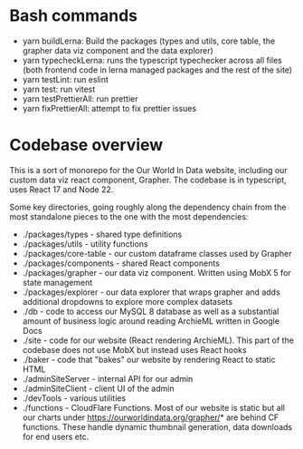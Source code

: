 # Bash commands

- yarn buildLerna: Build the packages (types and utils, core table, the grapher data viz component and the data explorer)
- yarn typecheckLerna: runs the typescript typechecker across all files (both frontend code in lerna managed packages and the rest of the site)
- yarn testLint: run eslint
- yarn test: run vitest
- yarn testPrettierAll: run prettier
- yarn fixPrettierAll: attempt to fix prettier issues

# Codebase overview

This is a sort of monorepo for the Our World In Data website, including our custom data viz react component, Grapher. The codebase is in typescript, uses React 17 and Node 22.

Some key directories, going roughly along the dependency chain from the most standalone pieces to the one with the most dependencies:

- ./packages/types - shared type definitions
- ./packages/utils - utility functions
- ./packages/core-table - our custom dataframe classes used by Grapher
- ./packages/components - shared React components
- ./packages/grapher - our data viz component. Written using MobX 5 for state management
- ./packages/explorer - our data explorer that wraps grapher and adds additional dropdowns to explore more complex datasets
- ./db - code to access our MySQL 8 database as well as a substantial amount of business logic around reading ArchieML written in Google Docs
- ./site - code for our website (React rendering ArchieML). This part of the codebase does not use MobX but instead uses React hooks
- ./baker - code that "bakes" our website by rendering React to static HTML
- ./adminSiteServer - internal API for our admin
- ./adminSiteClient - client UI of the admin
- ./devTools - various utilities
- ./functions - CloudFlare Functions. Most of our website is static but all our charts under https://ourworldindata.org/grapher/* are behind CF functions. These handle dynamic thumbnail generation, data downloads for end users etc.
